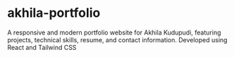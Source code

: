 # akhila-portfolio
A responsive and modern portfolio website for Akhila Kudupudi, featuring projects, technical skills, resume, and contact information. Developed using React and Tailwind CSS
